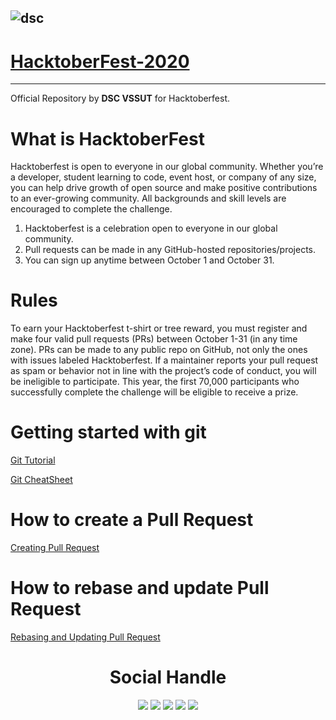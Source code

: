 ![dsc](https://user-images.githubusercontent.com/70087186/94830774-8c5ce300-0429-11eb-8117-9ec7d6339386.png)
---
# [HacktoberFest-2020](https://hacktoberfest.digitalocean.com/)
---
Official Repository by **DSC VSSUT** for Hacktoberfest.

# What is HacktoberFest
 Hacktoberfest is open to everyone in our global community. Whether you’re a developer, student learning to code, event host, or company of any size, you can help drive growth of open source and make positive contributions to an ever-growing community. All backgrounds and skill levels are encouraged to complete the challenge.

1. Hacktoberfest is a celebration open to everyone in our global community.
2. Pull requests can be made in any GitHub-hosted repositories/projects.
3. You can sign up anytime between October 1 and October 31.

# Rules
  To earn your Hacktoberfest t-shirt or tree reward, you must register and make four valid pull requests (PRs) between October 1-31 (in any time zone). PRs can be made to any public repo on GitHub, not only the ones with issues labeled Hacktoberfest. If a maintainer reports your pull request as spam or behavior not in line with the project’s code of conduct, you will be ineligible to participate. This year, the first 70,000 participants who successfully complete the challenge will be eligible to receive a prize.
  
  # Getting started with git
[Git Tutorial](https://www.digitalocean.com/community/tutorials/how-to-contribute-to-open-source-getting-started-with-git)

[Git CheatSheet](https://www.digitalocean.com/community/cheatsheets/how-to-use-git-a-reference-guide)

# How to create a Pull Request
[Creating Pull Request](https://www.digitalocean.com/community/tutorials/how-to-create-a-pull-request-on-github)

# How to rebase and update Pull Request
[Rebasing and Updating Pull Request](https://www.digitalocean.com/community/tutorials/how-to-rebase-and-update-a-pull-request)

<div align="center">
<h1 align="center">Social Handle</h1>
  <a href="https://www.instagram.com/dscvssut/" target="_blank"><img src="https://img.icons8.com/fluent/48/000000/instagram-new.png"/></a>
  <a href="https://twitter.com/dscvssut" target="_blank"><img src="https://img.icons8.com/fluent/48/000000/twitter.png"/></a>
 <a href="https://www.facebook.com/Google-Developers-967415219957038/" target="_blank"><img src="https://img.icons8.com/fluent/48/000000/facebook-new.png"/></a>
  <a href="https://www.youtube.com/channel/UCccGPRmMdlOyzzmEnvRj8qg/videos" target="_blank"><img src="https://img.icons8.com/color/48/000000/youtube-play.png"/></a>
  <a href="mailto: dscvssutburla@gmail.com" target="_blank"><img src="https://img.icons8.com/fluent/48/000000/gmail.png"/></a>
